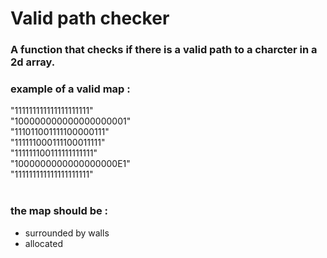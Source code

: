 # Valid path checker
### A function that checks if there is a valid path to a charcter in a 2d array.

### example of a valid map :

"111111111111111111111"<br>
"100000000000000000001"<br>
"111011001111100000111"<br>
"111111000111100011111"<br>
"111111100111111111111"<br>
"1000000000000000000E1"<br>
"111111111111111111111"<br><br>

### the map should be :
* surrounded by walls
* allocated
